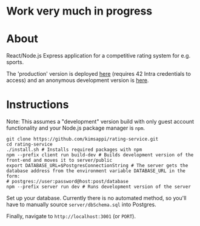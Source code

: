 # Work very much in progress

# About
React/Node.js Express application for a competitive rating system for e.g. sports.

The 'production' version is deployed [here](https://hive-pong.herokuapp.com/) (requires 42 Intra credentials to access) and an anonymous development version is [here](https://hive-pong-dev.herokuapp.com/).

# Instructions
Note: This assumes a "development" version build with only guest account functionality and your Node.js package manager is `npm`.
```shell
git clone https://github.com/kimsappi/rating-service.git
cd rating-service
./install.sh # Installs required packages with npm
npm --prefix client run build-dev # Builds development version of the front-end and moves it to server/public
export DATABASE_URL=$PostgresConnectionString # The server gets the database address from the environment variable DATABASE_URL in the form:
# postgres://user:password@host:post/database
npm --prefix server run dev # Runs development version of the server
```
Set up your database. Currently there is no automated method, so you'll have to manually source `server/dbSchema.sql` into Postgres.

Finally, navigate to `http://localhost:3001` (or `PORT`).
